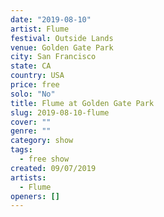 ```yaml
---
date: "2019-08-10"
artist: Flume
festival: Outside Lands
venue: Golden Gate Park
city: San Francisco
state: CA
country: USA
price: free
solo: "No"
title: Flume at Golden Gate Park
slug: 2019-08-10-flume
cover: ""
genre: ""
category: show
tags:
  - free show
created: 09/07/2019
artists:
  - Flume
openers: []
---
```

